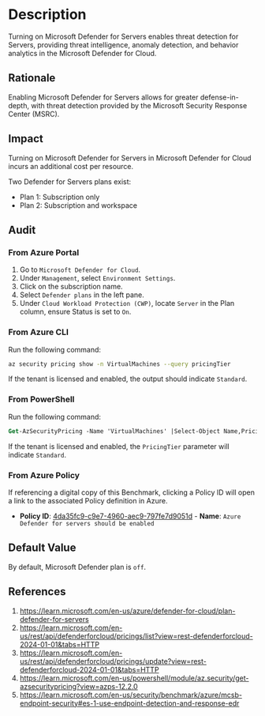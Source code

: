 # Description

Turning on Microsoft Defender for Servers enables threat detection for Servers, providing threat intelligence, anomaly detection, and behavior analytics in the Microsoft Defender for Cloud.

## Rationale

Enabling Microsoft Defender for Servers allows for greater defense-in-depth, with threat detection provided by the Microsoft Security Response Center (MSRC).

## Impact

Turning on Microsoft Defender for Servers in Microsoft Defender for Cloud incurs an additional cost per resource.

Two Defender for Servers plans exist:

- Plan 1: Subscription only
- Plan 2: Subscription and workspace

## Audit

### From Azure Portal

1. Go to `Microsoft Defender for Cloud`.
2. Under `Management`, select `Environment Settings`.
3. Click on the subscription name.
4. Select `Defender plans` in the left pane.
5. Under `Cloud Workload Protection (CWP)`, locate `Server` in the Plan column, ensure Status is set to `On`.

### From Azure CLI

Run the following command:

```sh
az security pricing show -n VirtualMachines --query pricingTier
```

If the tenant is licensed and enabled, the output should indicate `Standard`.

### From PowerShell

Run the following command:

```ps
Get-AzSecurityPricing -Name 'VirtualMachines' |Select-Object Name,PricingTier
```

If the tenant is licensed and enabled, the `PricingTier` parameter will indicate `Standard`.

### From Azure Policy

If referencing a digital copy of this Benchmark, clicking a Policy ID will open a link to the associated Policy definition in Azure.

- **Policy ID**: [4da35fc9-c9e7-4960-aec9-797fe7d9051d](https://portal.azure.com/#view/Microsoft_Azure_Policy/PolicyDetailBlade/definitionId/%2Fproviders%2FMicrosoft.Authorization%2FpolicyDefinitions%2F4da35fc9-c9e7-4960-aec9-797fe7d9051d) - **Name**: `Azure Defender for servers should be enabled`

## Default Value

By default, Microsoft Defender plan is `off`.

## References

1. <https://learn.microsoft.com/en-us/azure/defender-for-cloud/plan-defender-for-servers>
2. <https://learn.microsoft.com/en-us/rest/api/defenderforcloud/pricings/list?view=rest-defenderforcloud-2024-01-01&tabs=HTTP>
3. <https://learn.microsoft.com/en-us/rest/api/defenderforcloud/pricings/update?view=rest-defenderforcloud-2024-01-01&tabs=HTTP>
4. <https://learn.microsoft.com/en-us/powershell/module/az.security/get-azsecuritypricing?view=azps-12.2.0>
5. <https://learn.microsoft.com/en-us/security/benchmark/azure/mcsb-endpoint-security#es-1-use-endpoint-detection-and-response-edr>
